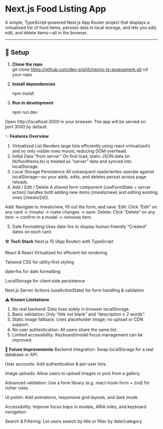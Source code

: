 # Next.js Food Listing App

A simple, TypeScript‑powered Next.js App Router project that displays a virtualized list of food items, persists data in local storage, and lets you add, edit, and delete items—all in the browser.

---

## 🚀 Setup
1. **Clone the repo**  
   git clone https://github.com/dev-srishti/nextjs-ts-assessment.git
   cd your-repo

2. **Install dependencies**

    npm install

3. **Run in development**

    npm run dev

Open http://localhost:3000 in your browser.
The app will be served on port 3000 by default.


✨ **Features Overview**
1. Virtualized List
Renders large lists efficiently using react-virtualized’s <List> and <AutoSizer> so only visible rows mount, reducing DOM overhead.
2. Initial Data “from server”
On first load, static JSON data (in lib/foodItems.ts) is treated as “server” data and synced into localStorage.
3. Local Storage Persistence
All subsequent reads/writes operate against localStorage—so your adds, edits, and deletes persist across page reloads.
4. Add / Edit / Delete
A shared form component (useFormState + server action) handles both adding new items (/meals/new) and editing existing ones (/meals/[id]).

Add: Navigate to /meals/new, fill out the form, and save.
Edit: Click “Edit” on any card → /meals/<id> → make changes → save.
Delete: Click “Delete” on any item → confirm in a modal → removes item.

5. Date Formatting
Uses date-fns to display human‑friendly “Created” dates on each card.

🛠 **Tech Stack**
Next.js 15 (App Router) with TypeScript

React & React Virtualized for efficient list rendering

Tailwind CSS for utility‑first styling

date‑fns for date formatting

LocalStorage for client‑side persistence

Next.js Server Actions (useActionState) for form handling & validation

⚠️ **Known Limitations**
1. No real backend: Data lives solely in browser localStorage.
2. Basic validation: Only “title not blank” and “description ≥ 2 words”.
3. Static image fallback: Uses placeholder image; no upload or CDN support.
4. No user authentication: All users share the same list.
5. Limited accessibility: Keyboard/modal focus management can be improved.

🚧 **Future Improvements**
Backend integration: Swap localStorage for a real database or API.

User accounts: Add authentication & per‑user lists.

Image uploads: Allow users to upload images or pick from a gallery.

Advanced validation: Use a form library (e.g. react-hook-form + zod) for richer rules.

UI polish: Add animations, responsive grid layouts, and dark mode.

Accessibility: Improve focus traps in modals, ARIA roles, and keyboard navigation.

Search & Filtering: Let users search by title or filter by date/category.